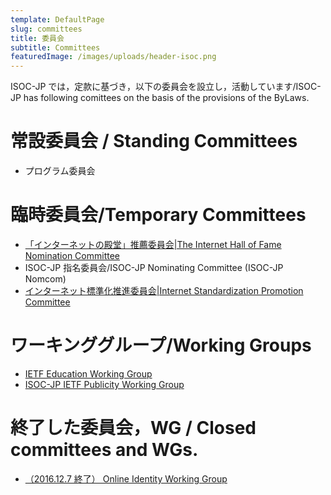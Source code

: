 ```yaml
---
template: DefaultPage
slug: committees
title: 委員会
subtitle: Committees
featuredImage: /images/uploads/header-isoc.png
---
```


ISOC-JP では，定款に基づき，以下の委員会を設立し，活動しています/ISOC-JP has following comittees on the basis of the provisions of the ByLaws.

# 常設委員会 / Standing Committees

- プログラム委員会

# 臨時委員会/Temporary Committees

* [「インターネットの殿堂」推薦委員会|The Internet Hall of Fame Nomination Committee](/committees/ihf_committee/)
* ISOC-JP 指名委員会/ISOC-JP Nominating Committee (ISOC-JP Nomcom)
* [インターネット標準化推進委員会|Internet Standardization Promotion Committee](/committees/ispc/)

# ワーキンググループ/Working Groups

* [IETF Education Working Group](ietf_edu_wg)
* [ISOC-JP IETF Publicity Working Group](/committees/ietf_pub_wg)

# 終了した委員会，WG / Closed committees and WGs.

* [（2016.12.7 終了） Online Identity Working Group](/committees/onlineidentitywg)
